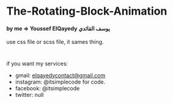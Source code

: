 # The-Rotating-Block-Animation
#### by me => Youssef ElQayedy يوسف القائدي
use css file or scss file, it sames thing.
#
if you want my services:
- gmail: elqayedycontact@gmail.com
- instagram: @itsimplecode for code.
- facebook: @itsimplecode
- twitter: null
